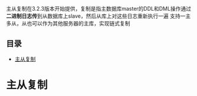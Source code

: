  主从复制在3.2.3版本开始提供，复制是指主数据库master的DDL和DML操作通过**二进制日志传**到从数据库上slave，然后从库上对这些日志重新执行一遍
 支持一主多从，从也可以作为其他服务器的主库，实现链式复制
 
## 目录
* [主从复制](#主从复制)

# 主从复制

